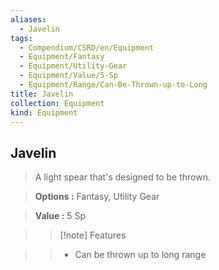 ```yaml
---
aliases:
  - Javelin
tags:
  - Compendium/CSRD/en/Equipment
  - Equipment/Fantasy
  - Equipment/Utility-Gear
  - Equipment/Value/5-Sp
  - Equipment/Range/Can-Be-Thrown-up-to-Long
title: Javelin
collection: Equipment
kind: Equipment
---
```

## Javelin    
    
>A light spear that's designed to be thrown.    
> **Options :** Fantasy, Utility Gear    
> **Value :** 5 Sp    
>>[!note] Features    
>> - Can be thrown up to long range